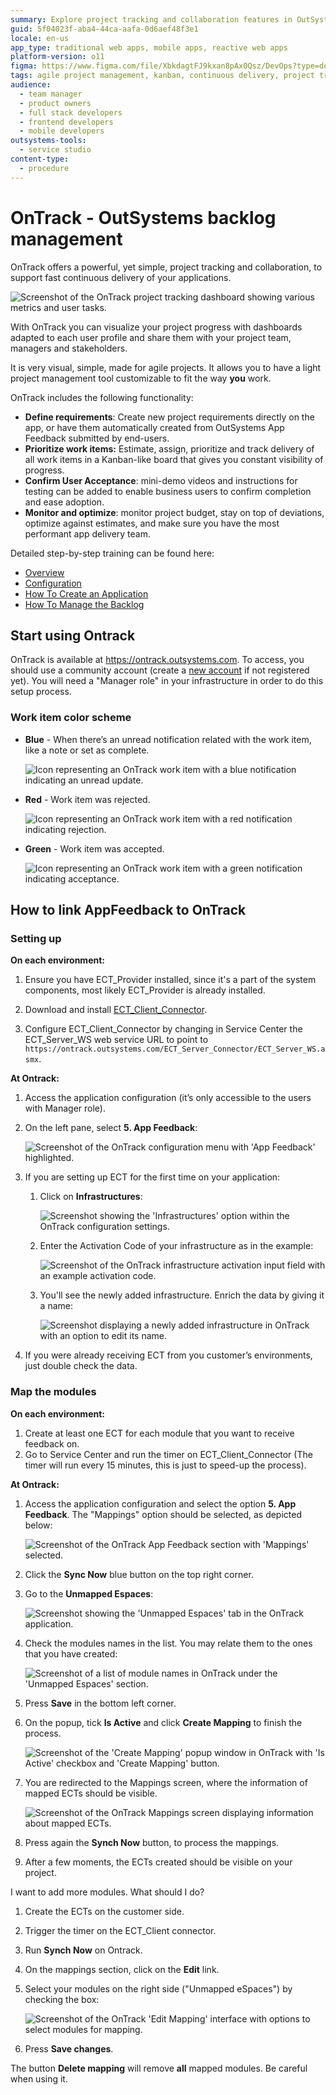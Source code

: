 ```yaml
---
summary: Explore project tracking and collaboration features in OutSystems 11 (O11) with OnTrack for agile project management and continuous application delivery.
guid: 5f04023f-aba4-44ca-aafa-0d6aef48f3e1
locale: en-us
app_type: traditional web apps, mobile apps, reactive web apps
platform-version: o11
figma: https://www.figma.com/file/XbkdagtFJ9kxan8pAx0Qsz/DevOps?type=design&node-id=1542%3A351&mode=design&t=dN0yGLL6D8INLkOx-1
tags: agile project management, kanban, continuous delivery, project tracking, user acceptance testing
audience:
  - team manager
  - product owners
  - full stack developers
  - frontend developers
  - mobile developers
outsystems-tools:
  - service studio
content-type:
  - procedure
---
```


# OnTrack - OutSystems backlog management 

OnTrack offers a powerful, yet simple, project tracking and collaboration, to support fast continuous delivery of your applications.

![Screenshot of the OnTrack project tracking dashboard showing various metrics and user tasks.](images/on-track-ot.png "OnTrack Dashboard Overview")

With OnTrack you can visualize your project progress with dashboards adapted to each user profile and share them with your project team, managers and stakeholders.

It is very visual, simple, made for agile projects. It allows you to have a light project management tool customizable to fit the way **you** work.

OnTrack includes the following functionality:

* **Define requirements**: Create new project requirements directly on the app, or have them automatically created from OutSystems App Feedback submitted by end-users.
* **Prioritize work items:** Estimate, assign, prioritize and track delivery of all work items in a Kanban-like board that gives you constant visibility of progress.
* **Confirm User Acceptance**: mini-demo videos and instructions for testing can be added to enable business users to confirm completion and ease adoption.
* **Monitor and optimize**: monitor project budget, stay on top of deviations, optimize against estimates, and make sure you have the most performant app delivery team.

Detailed step-by-step training can be found here:

* [Overview](https://outsystems.wistia.com/medias/e0qwz4su0v)
* [Configuration](https://www.youtube.com/watch?v=KPl4riVGpXc&list=PLaxrSw3Eft4FgXe0zZQtL93FUFPvNWQNw&index=5)
* [How To Create an Application](https://www.youtube.com/watch?v=6jzUcuAAtqA&list=PLaxrSw3Eft4FgXe0zZQtL93FUFPvNWQNw&index=12)
* [How To Manage the Backlog](https://www.youtube.com/watch?v=6MMR3rLt5qw&list=PLaxrSw3Eft4FgXe0zZQtL93FUFPvNWQNw&index=13)


## Start using Ontrack


OnTrack is available at https://ontrack.outsystems.com. To access, you should use a community account (create a [new account](https://www.outsystems.com/home/signup.aspx) if not registered yet). 
You will need a "Manager role" in your infrastructure in order to do this setup process.

### Work item color scheme

* **Blue** - When there’s an unread notification related with the work item, like a note or set as complete.

    ![Icon representing an OnTrack work item with a blue notification indicating an unread update.](images/on-track-blue-ot.png "OnTrack Blue Notification")

* **Red** - Work item was rejected.

    ![Icon representing an OnTrack work item with a red notification indicating rejection.](images/on-track-red-ot.png "OnTrack Red Notification")

* **Green** - Work item was accepted.

    ![Icon representing an OnTrack work item with a green notification indicating acceptance.](images/on-track-green-ot.png "OnTrack Green Notification")


## How to link AppFeedback to OnTrack

### Setting up

**On each environment:**

1. Ensure you have ECT_Provider installed, since it's a part of the system components, most likely ECT_Provider is already installed.

1. Download and install [ECT_Client_Connector](http://www.outsystems.com/forge/component/455/ect-client-connector/).

1. Configure ECT_Client_Connector by changing in Service Center the ECT_Server_WS web service URL to point to ```https://ontrack.outsystems.com/ECT_Server_Connector/ECT_Server_WS.asmx```.


**At Ontrack:**

1. Access the application configuration (it’s only accessible to the users with Manager role).

1. On the left pane, select **5. App Feedback**:

    ![Screenshot of the OnTrack configuration menu with 'App Feedback' highlighted.](images/on-track-configure-ot.png "OnTrack Configuration Menu")

1. If you are setting up ECT for the first time on your application:
    1. Click on **Infrastructures**:

        ![Screenshot showing the 'Infrastructures' option within the OnTrack configuration settings.](images/on-track-configure-infra-ot.png "OnTrack Infrastructures Option")

    1. Enter the Activation Code of your infrastructure as in the example:

        ![Screenshot of the OnTrack infrastructure activation input field with an example activation code.](images/on-track-configure-infra2-ot.png "OnTrack Infrastructure Activation")
    
    1. You'll see the newly added infrastructure. Enrich the data by giving it a name:

        ![Screenshot displaying a newly added infrastructure in OnTrack with an option to edit its name.](images/on-track-configure-infra3-ot.png "OnTrack Added Infrastructure")

1. If you were already receiving ECT from you customer’s environments, just double check the data.


### Map the modules

**On each environment:**

1. Create at least one ECT for each module that you want to receive feedback on.
1. Go to Service Center and run the timer on ECT_Client_Connector (The timer will run every 15 minutes, this is just to speed-up the process).


**At Ontrack:**

1. Access the application configuration and select the option **5. App Feedback**. The "Mappings" option should be selected, as depicted below:

    ![Screenshot of the OnTrack App Feedback section with 'Mappings' selected.](images/on-track-map1-ot.png "OnTrack App Feedback Mappings")

1. Click the **Sync Now** blue button on the top right corner.

1. Go to the **Unmapped Espaces**:

    ![Screenshot showing the 'Unmapped Espaces' tab in the OnTrack application.](images/on-track-map3-ot.png "OnTrack Unmapped Espaces")

1. Check the modules names in the list. You may relate them to the ones that you have created:

    ![Screenshot of a list of module names in OnTrack under the 'Unmapped Espaces' section.](images/on-track-map4-ot.png "OnTrack Module List")

1. Press **Save** in the bottom left corner.

1. On the popup, tick **Is Active** and click **Create Mapping** to finish the process.

    ![Screenshot of the 'Create Mapping' popup window in OnTrack with 'Is Active' checkbox and 'Create Mapping' button.](images/on-track-map5-ot.png "OnTrack Create Mapping Popup")

1. You are redirected to the Mappings screen, where the information of mapped ECTs should be visible.

    ![Screenshot of the OnTrack Mappings screen displaying information about mapped ECTs.](images/on-track-map6-ot.png "OnTrack Mappings Screen")

1. Press again the **Synch Now** button, to process the mappings.
1. After a few moments, the ECTs created should be visible on your project.


I want to add more modules. What should I do?

1. Create the ECTs on the customer side.
1. Trigger the timer on the ECT_Client connector.
1. Run **Synch Now** on Ontrack.
1. On the mappings section, click on the **Edit** link.
1. Select your modules on the right side ("Unmapped eSpaces") by checking the box:

    ![Screenshot of the OnTrack 'Edit Mapping' interface with options to select modules for mapping.](images/on-track-map7-ot.png "OnTrack Edit Mapping")

1. Press **Save changes**.

<div class="info" markdown="1">

The button **Delete mapping** will remove **all** mapped modules. Be careful when using it.

</div>

